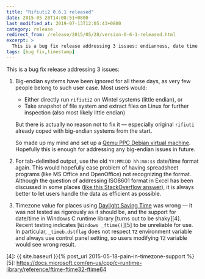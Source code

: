 ```yaml
---
title: "Rifiuti2 0.6.1 released"
date: 2015-05-28T14:08:51+0800
last_modified_at: 2019-07-13T12:05:43+0800
category: release
redirect_from: /release/2015/05/28/version-0-6-1-released.html
excerpt: >
  This is a bug fix release addressing 3 issues: endianness, date time format and timezone value.
tags: [bug fix,timestamp]
---
```


This is a bug fix release addressing 3 issues:

1. Big-endian systems have been ignored for all these days, as
   very few people belong to such user case. Most users would:
   - Either directly run `rifiuti2` on Wintel systems (little endian), or
   - Take snapshot of file system and extract files on Linux for
     further inspection (also most likely little endian)

   But there is actually no reason not to fix it &mdash; especially original
   `rifiuti` already coped with big-endian systems from the start.

   So made up my mind and set up a [Qemu PPC Debian virtual machine][1].
   Hopefully this is enough for addressing any big-endian issues in future.

1. For tab-delimited output, use the old `YY:MM:DD hh:mm:ss` date/time format
   again. This would hopefully ease problem of having spreadsheet programs
   (like MS Office and OpenOffice) not recognizing the format. Although
   the question of addressing ISO8601 format in Excel has been discussed
   in some places ([like this StackOverflow answer][2]), it is always better
   to let users handle the data as efficient as possible.

1. Timezone value for places using [Daylight Saving Time][3] was wrong &mdash;
   it was not tested as rigorously as it should be, and the support for date/time
   in Windows C runtime library [turns out to be shaky][4].  Recent testing
   indicates [`Windows _ftime()`][5] to be unreliable for use. In particular,
   `_timeb.dstflag` does not respect `TZ` environment variable and always use
   control panel setting, so users modifying `TZ` variable would see wrong
   result.

[1]: https://people.debian.org/~aurel32/qemu/powerpc/
[2]: https://stackoverflow.com/a/4896796
[3]: https://en.wikipedia.org/wiki/Daylight_saving_time
[4]: {{ site.baseurl }}{% post_url 2015-05-18-pain-in-timezone-support %}
[5]: https://docs.microsoft.com/en-us/cpp/c-runtime-library/reference/ftime-ftime32-ftime64
